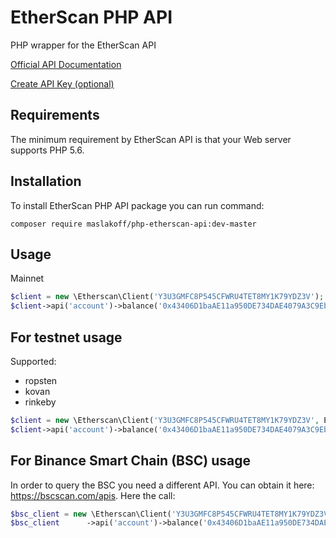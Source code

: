 # EtherScan PHP API
PHP wrapper for the EtherScan API

[Official API Documentation](https://etherscan.io/apis)

[Create API Key (optional)](https://etherscan.io/myapikey)

Requirements
------------
The minimum requirement by EtherScan API is that your Web server supports PHP 5.6.

Installation
------------
To install EtherScan PHP API package you can run command:

```
composer require maslakoff/php-etherscan-api:dev-master
```

Usage
-----
Mainnet

```php
$client = new \Etherscan\Client('Y3U3GMFC8P545CFWRU4TET8MY1K79YDZ3V');
$client->api('account')->balance('0x43406D1baAE11a950DE734DAE4079A3C9Eb48DAf');
```


## For testnet usage

Supported:

* ropsten
* kovan
* rinkeby


```php
$client = new \Etherscan\Client('Y3U3GMFC8P545CFWRU4TET8MY1K79YDZ3V', EtherscanAPIConf::TESTNET_RINKEBY);
$client->api('account')->balance('0x43406D1baAE11a950DE734DAE4079A3C9Eb48DAf');
```


## For Binance Smart Chain (BSC) usage

In order to query the BSC you need a different API. You can obtain it here: https://bscscan.com/apis.
Here the call:

```php
$bsc_client = new \Etherscan\Client('Y3U3GMFC8P545CFWRU4TET8MY1K79YDZ3V', EtherscanAPIConf::NET_BSC);
$bsc_client      ->api('account')->balance('0x43406D1baAE11a950DE734DAE4079A3C9Eb48DAf');
```
